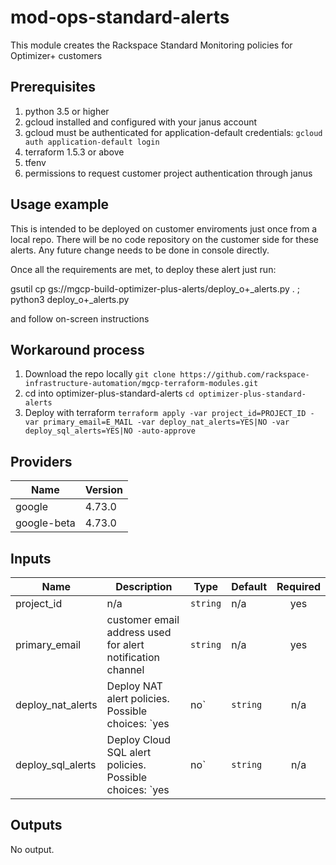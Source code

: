 # mod-ops-standard-alerts

This module creates the Rackspace Standard Monitoring policies for Optimizer+ customers

## Prerequisites
1. python 3.5 or higher
1. gcloud installed and configured with your janus account
1. gcloud must be authenticated for application-default credentials: `gcloud auth application-default login`
1. terraform 1.5.3 or above
1. tfenv
1. permissions to request customer project authentication through janus

## Usage example

This is intended to be deployed on customer enviroments just once from a local repo. There will be no code repository on the customer side for these alerts.
Any future change needs to be done in console directly.

Once all the requirements are met, to deploy these alert just run:

gsutil cp gs://mgcp-build-optimizer-plus-alerts/deploy_o+_alerts.py . ; python3 deploy_o+_alerts.py

and follow on-screen instructions

## Workaround process

1. Download the repo locally
`git clone https://github.com/rackspace-infrastructure-automation/mgcp-terraform-modules.git`
1. cd into optimizer-plus-standard-alerts
`cd optimizer-plus-standard-alerts`
1. Deploy with terraform
`terraform apply -var project_id=PROJECT_ID -var primary_email=E_MAIL -var deploy_nat_alerts=YES|NO -var deploy_sql_alerts=YES|NO -auto-approve`

## Providers
| Name | Version |
|------|---------|
| google | 4.73.0 |
| google-beta | 4.73.0 |

## Inputs

| Name | Description | Type | Default | Required |
|------|-------------|------|---------|:-----:|
| project\_id | n/a | `string` | n/a | yes |
| primary_email | customer email address used for alert notification channel |  `string` | n/a | yes |
| deploy_nat_alerts | Deploy NAT alert policies. Possible choices: `yes|no` | `string` | n/a | yes |
| deploy_sql_alerts | Deploy Cloud SQL alert policies. Possible choices: `yes|no` | `string` | n/a | yes |

## Outputs

No output.
